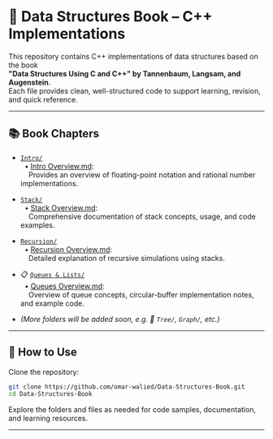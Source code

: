 # 📘 Data Structures Book – C++ Implementations

This repository contains C++ implementations of data structures based on the book  
**"Data Structures Using C and C++" by Tannenbaum, Langsam, and Augenstein**.  
Each file provides clean, well-structured code to support learning, revision, and quick reference.

---

## 📚 Book Chapters

- [`Intro/`](./Intro)  
  &nbsp;&nbsp;• [Intro Overview.md](./Intro/README.md):  
  &nbsp;&nbsp;&nbsp;&nbsp;Provides an overview of floating-point notation and rational number implementations.  

- [`Stack/`](./Stack)  
  &nbsp;&nbsp;• [Stack Overview.md](./Stack/README.md):  
  &nbsp;&nbsp;&nbsp;&nbsp;Comprehensive documentation of stack concepts, usage, and code examples.

- [`Recursion/`](./Recursion)  
  &nbsp;&nbsp;• [Recursion Overview.md](./Recursion/README.md):  
  &nbsp;&nbsp;&nbsp;&nbsp;Detailed explanation of recursive simulations using stacks.

- 📋 [`Queues & Lists/`](https://github.com/0marwalied/Data-Structures-Book/tree/main/Queues%20%26%20Lists)  
  &nbsp;&nbsp;• [Queues Overview.md](./Queues%20&%20Lists/README.md):  
  &nbsp;&nbsp;&nbsp;&nbsp;Overview of queue concepts, circular-buffer implementation notes, and example code.

- _(More folders will be added soon, e.g. 🌳 `Tree/`, `Graph/`, etc.)_

---

## 🚀 How to Use

Clone the repository:

```bash
git clone https://github.com/omar-walied/Data-Structures-Book.git
cd Data-Structures-Book
```

Explore the folders and files as needed for code samples, documentation, and learning resources.

---
